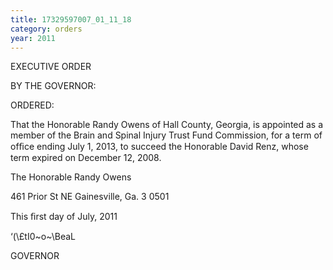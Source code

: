 ```yaml
---
title: 17329597007_01_11_18
category: orders
year: 2011
---
```

 

EXECUTIVE ORDER

BY THE GOVERNOR:

ORDERED:

That the Honorable Randy Owens of Hall County, Georgia, is
appointed as a member of the Brain and Spinal Injury Trust Fund
Commission, for a term of ofﬁce ending July 1, 2013, to succeed
the Honorable David Renz, whose term expired on December 12,
2008.

The Honorable Randy Owens

461 Prior St NE
Gainesville, Ga. 3 0501

This ﬁrst day of July, 2011

‘(\£tI0~o~\BeaL

GOVERNOR


